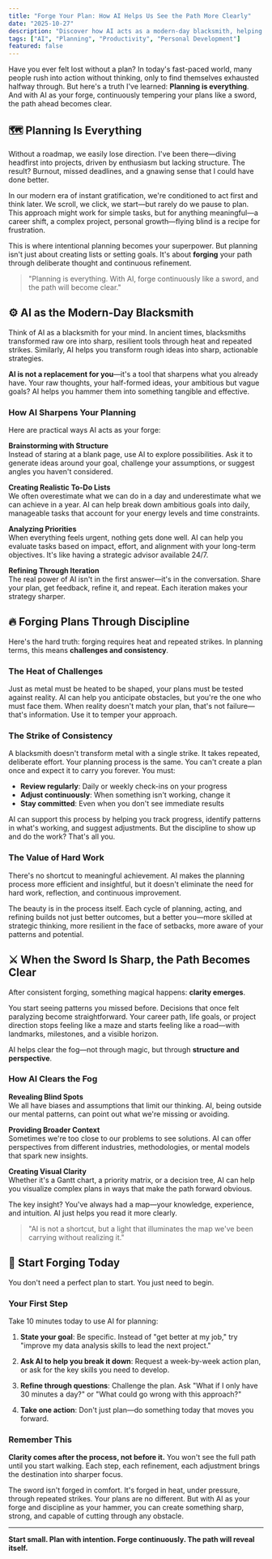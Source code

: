 ```yaml
---
title: "Forge Your Plan: How AI Helps Us See the Path More Clearly"
date: "2025-10-27"
description: "Discover how AI acts as a modern-day blacksmith, helping you sharpen your plans through discipline and continuous refinement, until the path forward becomes crystal clear."
tags: ["AI", "Planning", "Productivity", "Personal Development"]
featured: false
---
```


Have you ever felt lost without a plan? In today's fast-paced world, many people rush into action without thinking, only to find themselves exhausted halfway through. But here's a truth I've learned: **Planning is everything**. And with AI as your forge, continuously tempering your plans like a sword, the path ahead becomes clear.

## 🗺️ Planning Is Everything

Without a roadmap, we easily lose direction. I've been there—diving headfirst into projects, driven by enthusiasm but lacking structure. The result? Burnout, missed deadlines, and a gnawing sense that I could have done better.

In our modern era of instant gratification, we're conditioned to act first and think later. We scroll, we click, we start—but rarely do we pause to plan. This approach might work for simple tasks, but for anything meaningful—a career shift, a complex project, personal growth—flying blind is a recipe for frustration.

This is where intentional planning becomes your superpower. But planning isn't just about creating lists or setting goals. It's about **forging** your path through deliberate thought and continuous refinement.

> "Planning is everything. With AI, forge continuously like a sword, and the path will become clear."

## ⚙️ AI as the Modern-Day Blacksmith

Think of AI as a blacksmith for your mind. In ancient times, blacksmiths transformed raw ore into sharp, resilient tools through heat and repeated strikes. Similarly, AI helps you transform rough ideas into sharp, actionable strategies.

**AI is not a replacement for you**—it's a tool that sharpens what you already have. Your raw thoughts, your half-formed ideas, your ambitious but vague goals? AI helps you hammer them into something tangible and effective.

### How AI Sharpens Your Planning

Here are practical ways AI acts as your forge:

**Brainstorming with Structure**  
Instead of staring at a blank page, use AI to explore possibilities. Ask it to generate ideas around your goal, challenge your assumptions, or suggest angles you haven't considered.

**Creating Realistic To-Do Lists**  
We often overestimate what we can do in a day and underestimate what we can achieve in a year. AI can help break down ambitious goals into daily, manageable tasks that account for your energy levels and time constraints.

**Analyzing Priorities**  
When everything feels urgent, nothing gets done well. AI can help you evaluate tasks based on impact, effort, and alignment with your long-term objectives. It's like having a strategic advisor available 24/7.

**Refining Through Iteration**  
The real power of AI isn't in the first answer—it's in the conversation. Share your plan, get feedback, refine it, and repeat. Each iteration makes your strategy sharper.

## 🔥 Forging Plans Through Discipline

Here's the hard truth: forging requires heat and repeated strikes. In planning terms, this means **challenges and consistency**.

### The Heat of Challenges

Just as metal must be heated to be shaped, your plans must be tested against reality. AI can help you anticipate obstacles, but you're the one who must face them. When reality doesn't match your plan, that's not failure—that's information. Use it to temper your approach.

### The Strike of Consistency

A blacksmith doesn't transform metal with a single strike. It takes repeated, deliberate effort. Your planning process is the same. You can't create a plan once and expect it to carry you forever. You must:

- **Review regularly**: Daily or weekly check-ins on your progress
- **Adjust continuously**: When something isn't working, change it
- **Stay committed**: Even when you don't see immediate results

AI can support this process by helping you track progress, identify patterns in what's working, and suggest adjustments. But the discipline to show up and do the work? That's all you.

### The Value of Hard Work

There's no shortcut to meaningful achievement. AI makes the planning process more efficient and insightful, but it doesn't eliminate the need for hard work, reflection, and continuous improvement.

The beauty is in the process itself. Each cycle of planning, acting, and refining builds not just better outcomes, but a better you—more skilled at strategic thinking, more resilient in the face of setbacks, more aware of your patterns and potential.

## ⚔️ When the Sword Is Sharp, the Path Becomes Clear

After consistent forging, something magical happens: **clarity emerges**.

You start seeing patterns you missed before. Decisions that once felt paralyzing become straightforward. Your career path, life goals, or project direction stops feeling like a maze and starts feeling like a road—with landmarks, milestones, and a visible horizon.

AI helps clear the fog—not through magic, but through **structure and perspective**.

### How AI Clears the Fog

**Revealing Blind Spots**  
We all have biases and assumptions that limit our thinking. AI, being outside our mental patterns, can point out what we're missing or avoiding.

**Providing Broader Context**  
Sometimes we're too close to our problems to see solutions. AI can offer perspectives from different industries, methodologies, or mental models that spark new insights.

**Creating Visual Clarity**  
Whether it's a Gantt chart, a priority matrix, or a decision tree, AI can help you visualize complex plans in ways that make the path forward obvious.

The key insight? You've always had a map—your knowledge, experience, and intuition. AI just helps you read it more clearly.

> "AI is not a shortcut, but a light that illuminates the map we've been carrying without realizing it."

## 💬 Start Forging Today

You don't need a perfect plan to start. You just need to begin.

### Your First Step

Take 10 minutes today to use AI for planning:

1. **State your goal**: Be specific. Instead of "get better at my job," try "improve my data analysis skills to lead the next project."

2. **Ask AI to help you break it down**: Request a week-by-week action plan, or ask for the key skills you need to develop.

3. **Refine through questions**: Challenge the plan. Ask "What if I only have 30 minutes a day?" or "What could go wrong with this approach?"

4. **Take one action**: Don't just plan—do something today that moves you forward.

### Remember This

**Clarity comes after the process, not before it.** You won't see the full path until you start walking. Each step, each refinement, each adjustment brings the destination into sharper focus.

The sword isn't forged in comfort. It's forged in heat, under pressure, through repeated strikes. Your plans are no different. But with AI as your forge and discipline as your hammer, you can create something sharp, strong, and capable of cutting through any obstacle.

---

**Start small. Plan with intention. Forge continuously. The path will reveal itself.**

